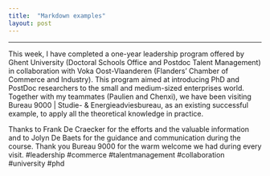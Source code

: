 ```yaml
---
title:  "Markdown examples"
layout: post
---
```

---


This week, I have completed a one-year leadership program offered by Ghent University (Doctoral Schools Office and Postdoc Talent Management) in collaboration with Voka Oost-Vlaanderen (Flanders’ Chamber of Commerce and Industry). This program aimed at introducing PhD and PostDoc researchers to the small and medium-sized enterprises world. Together with my teammates (Paulien and Chenxi), we have been visiting Bureau 9000 | Studie- & Energieadviesbureau, as an existing successful example, to apply all the theoretical knowledge in practice.

Thanks to Frank De Craecker for the efforts and the valuable information and to Jolyn De Baets for the guidance and communication during the course.
Thank you Bureau 9000 for the warm welcome we had during every visit.
#leadership #commerce #talentmanagement #collaboration #university #phd
